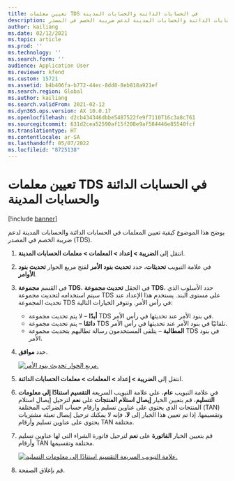 ```yaml
---
title: تعيين معلمات TDS في الحسابات الدائنة والحسابات المدينة
description: يوضح هذا الموضوع كيفية تعيين المعلمات في الحسابات الدائنة والحسابات المدينة لدعم ضريبة الخصم في المصدر (TDS).
author: kailiang
ms.date: 02/12/2021
ms.topic: article
ms.prod: ''
ms.technology: ''
ms.search.form: ''
audience: Application User
ms.reviewer: kfend
ms.custom: 15721
ms.assetid: b4b406fa-b772-44ec-8dd8-8eb818a921ef
ms.search.region: Global
ms.author: kailiang
ms.search.validFrom: 2021-02-12
ms.dyn365.ops.version: AX 10.0.17
ms.openlocfilehash: d2cb434346dbbe5487522fe9f7110716c3a8c761
ms.sourcegitcommit: 631d2cea52590af15f208e9af584446e85540fcf
ms.translationtype: HT
ms.contentlocale: ar-SA
ms.lasthandoff: 05/07/2022
ms.locfileid: "8725138"
---
```

# <a name="set-tds-parameters-in-accounts-payable-and-accounts-receivable"></a>تعيين معلمات TDS في الحسابات الدائنة والحسابات المدينة

[!include [banner](../includes/banner.md)]

يوضح هذا الموضوع كيفية تعيين المعلمات في الحسابات الدائنة والحسابات المدينة لدعم ضريبة الخصم في المصدر (TDS).

1. انتقل إلى **الضريبة \> إعداد \> المعلمات \> معلمات الحسابات المدينة**.
2. في علامة التبويب **تحديثات**، حدد **تحديث بنود الأمر** لفتح مربع الحوار **تحديث بنود الأوامر**.
3. في القسم **مجموعة TDS**، في الحقل **تحديث مجموعة TDS**، حدد الأسلوب الذي سيتم استخدامه لتحديث مجموعة TDS على مستوى البند. يستخدم هذا الإعداد عند تحديث المجموعة TDS في رأس الأمر. وتتوفر الخيارات التالية:

    - **أبدًا** – لا يتم تحديث مجموعة TDS في بنود الأمر عند تحديثها في رأس الأمر.
    - **دائمًا** – يتم تحديث مجموعة TDS تلقائيًا في بنود الأمر عند تحديثها في رأس الأمر.
    - **المطالبة** – يتلقى المستخدمون رسالة تطالبهم بتحديث مجموعة TDS في بنود الأمر.
4. حدد **موافق**.

    [![مربع الحوار تحديث بنود الأمر.](./media/apac-ind-TDS-26.PNG)](./media/apac-ind-TDS-26.PNG)

5. انتقل إلى **الضريبة \> إعداد \> المعلمات \> معلمات الحسابات الدائنة**.
6. في علامة التبويب **عام**، على علامة التبويب السريعة  **التقسيم استنادًا إلى معلومات التسليم**، قم بتعيين الخيار **إيصال استلام المنتجات** على **نعم** لترحيل إيصال استلام المنتجات الذي يحتوي على عناوين تسليم وأرقام حساب الضرائب المختلفة (TAN) وتقسيمها. إذا تم تعيين هذا الخيار إلى **لا**، فإنه لا يمكنك ترحيل إيصال تعبئة مشتريات يحتوي على عناوين تسليم وأرقام TAN مختلفة.
7. قم بتعيين الخيار **الفاتورة** على **نعم** لترحيل فاتورة الشراء التي لها عناوين تسليم وأرقام TAN مختلفة وتقسيمها.

    [![علامة التبويب السريعة التقسيم استنادًا إلى معلومات التسليم.](./media/apac-ind-TDS-25.png)](./media/apac-ind-TDS-25.png)

8. قم بإغلاق الصفحة.

